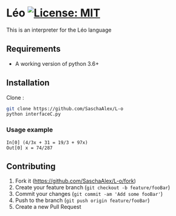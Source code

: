 # Léo  [![License: MIT](https://img.shields.io/badge/License-MIT-yellow.svg)](https://opensource.org/licenses/MIT)
This is an interpreter for the Léo language 


## Requirements
* A working version of python 3.6+

## Installation 


Clone :
```sh
git clone https://github.com/SaschaAlex/L-o
python interfaceC.py
```

### Usage example
```
In[0] (4/3x + 31 = 19/3 + 97x)
Out[0] x = 74/287
```


## Contributing

1. Fork it (<https://github.com/SaschaAlex/L-o/fork>)
2. Create your feature branch (`git checkout -b feature/fooBar`)
3. Commit your changes (`git commit -am 'Add some fooBar'`)
4. Push to the branch (`git push origin feature/fooBar`)
5. Create a new Pull Request
